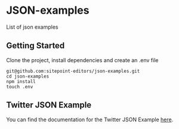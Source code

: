 # JSON-examples
List of json examples

## Getting Started

Clone the project, install dependencies and create an .env file

```
git@github.com:sitepoint-editors/json-examples.git
cd json-examples
npm install
touch .env
```

## Twitter JSON Example
You can find the documentation for the Twitter JSON Example [here](https://www.sitepoint.com/twitter-json-example/).
